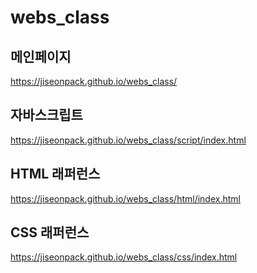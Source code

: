 
# webs_class

## 메인페이지
https://jiseonpack.github.io/webs_class/

## 자바스크립트
https://jiseonpack.github.io/webs_class/script/index.html

## HTML 래퍼런스
https://jiseonpack.github.io/webs_class/html/index.html

## CSS 래퍼런스
https://jiseonpack.github.io/webs_class/css/index.html

